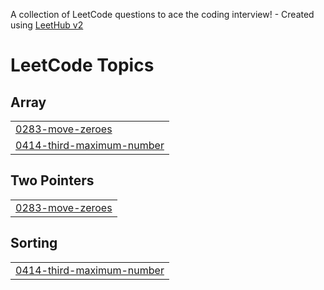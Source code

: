 A collection of LeetCode questions to ace the coding interview! - Created using [LeetHub v2](https://github.com/arunbhardwaj/LeetHub-2.0)
<!---LeetCode Topics Start-->
# LeetCode Topics
## Array
|  |
| ------- |
| [0283-move-zeroes](https://github.com/deepika0211/Leetcode/tree/master/0283-move-zeroes) |
| [0414-third-maximum-number](https://github.com/deepika0211/Leetcode/tree/master/0414-third-maximum-number) |
## Two Pointers
|  |
| ------- |
| [0283-move-zeroes](https://github.com/deepika0211/Leetcode/tree/master/0283-move-zeroes) |
## Sorting
|  |
| ------- |
| [0414-third-maximum-number](https://github.com/deepika0211/Leetcode/tree/master/0414-third-maximum-number) |
<!---LeetCode Topics End-->
